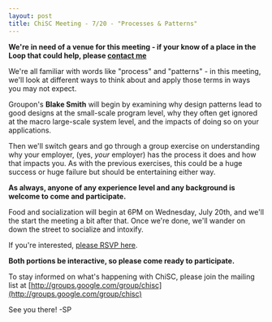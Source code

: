 ```yaml
---
layout: post
title: ChiSC Meeting - 7/20 - "Processes & Patterns"
---
```


**We're in need of a venue for this meeting - if your know of a place in the Loop that could help, please [contact me](/contact)**

We're all familiar with words like "process" and "patterns" - in this meeting, we'll look at different ways to think about and apply those terms in ways you may not expect.

Groupon's **Blake Smith** will begin by examining why design patterns lead to good designs at the small-scale program level, why they often get ignored at the macro large-scale system level, and the impacts of doing so on your applications. 

Then we'll switch gears and go through a group exercise on understanding why your employer, (yes, *your* employer) has the process it does and how that impacts you. As with the previous exercises, this could be a huge success or huge failure but should be entertaining either way.

**As always, anyone of any experience level and any background is welcome to come and participate.**

Food and socialization will begin at 6PM on Wednesday, July 20th, and we'll the start the meeting a bit after that. Once we're done, we'll wander on down the street to socialize and intoxify.

If you're interested, [please RSVP here](http://chisc.gathers.us/events/chicago-software-craftsmanship-processes-patterns).

**Both portions be interactive, so please come ready to participate.**

To stay informed on what's happening with ChiSC, please join the mailing list at [http://groups.google.com/group/chisc](http://groups.google.com/group/chisc)

See you there!
-SP